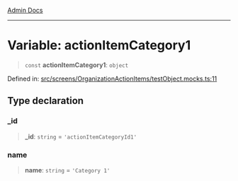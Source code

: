 [Admin Docs](/)

***

# Variable: actionItemCategory1

> `const` **actionItemCategory1**: `object`

Defined in: [src/screens/OrganizationActionItems/testObject.mocks.ts:11](https://github.com/syedali237/talawa-admin/blob/dd4a08e622d0fa38bcf9758a530e8cdf917dbac8/src/screens/OrganizationActionItems/testObject.mocks.ts#L11)

## Type declaration

### \_id

> **\_id**: `string` = `'actionItemCategoryId1'`

### name

> **name**: `string` = `'Category 1'`
